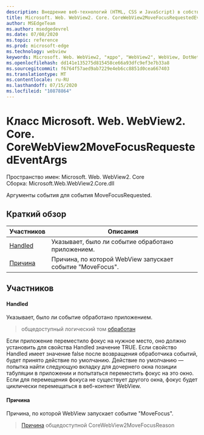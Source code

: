 ```yaml
---
description: Внедрение веб-технологий (HTML, CSS и JavaScript) в собственные приложения с помощью элемента управления Microsoft Edge WebView2
title: Microsoft. Web. WebView2. Core. CoreWebView2MoveFocusRequestedEventArgs
author: MSEdgeTeam
ms.author: msedgedevrel
ms.date: 07/08/2020
ms.topic: reference
ms.prod: microsoft-edge
ms.technology: webview
keywords: Microsoft. Web. WebView2, "ядро", "WebView2", WebView, DotNet, WPF, WinForms, App, EDGE, CoreWebView2, CoreWebView2Controller, браузерный элемент управления, EDGE HTML, Microsoft. Web. WebView2
ms.openlocfilehash: dd141e135275d815458ce66a93dfc9ef3e7b33a8
ms.sourcegitcommit: f6764f57aed9ab7229e4eb6cc8851d0cea667403
ms.translationtype: MT
ms.contentlocale: ru-RU
ms.lasthandoff: 07/15/2020
ms.locfileid: "10878864"
---
```

# Класс Microsoft. Web. WebView2. Core. CoreWebView2MoveFocusRequestedEventArgs 

Пространство имен: Microsoft. Web. WebView2. Core \
Сборка: Microsoft.Web.WebView2.Core.dll

Аргументы события для события MoveFocusRequested.

## Краткий обзор

 Участников                        | Описания
--------------------------------|---------------------------------------------
[Handled](#handled) | Указывает, было ли событие обработано приложением.
[Причина](#reason) | Причина, по которой WebView запускает событие "MoveFocus".

## Участников

#### Handled 

Указывает, было ли событие обработано приложением.

> общедоступный логический том [обработан](#handled)

Если приложение переместило фокус на нужное место, оно должно установить для свойства Handled значение TRUE. Если свойство Handled имеет значение false после возвращения обработчика событий, будет принято действие по умолчанию. Действие по умолчанию — попытка найти следующую вкладку для дочернего окна позиции табуляции в приложении и попытаться переместить фокус на это окно. Если для перемещения фокуса не существует другого окна, фокус будет циклически перемещаться в веб-контент WebView.

#### Причина 

Причина, по которой WebView запускает событие "MoveFocus".

> [Причина](#reason) общедоступной CoreWebView2MoveFocusReason

